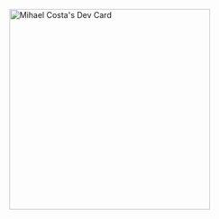 <a href="https://app.daily.dev/mihaelcosta"><img src="https://api.daily.dev/devcards/v2/HkItGcmi39aRX6Nqr3LdC.png?type=default&r=gj4" width="356" alt="Mihael Costa's Dev Card"/></a>
